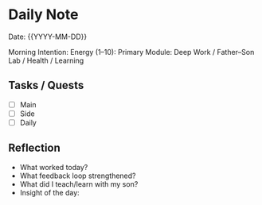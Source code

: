 # Daily Note
Date: {{YYYY-MM-DD}}

Morning Intention:
Energy (1–10):
Primary Module: Deep Work / Father–Son Lab / Health / Learning

## Tasks / Quests
- [ ] Main
- [ ] Side
- [ ] Daily

## Reflection
- What worked today?
- What feedback loop strengthened?
- What did I teach/learn with my son?
- Insight of the day:
